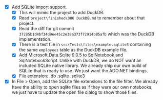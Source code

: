 - [x] Add SQLite import support.
    - [x] This will mimic the project to add DuckDB.
    - [x] Read `project\finished\006 DuckDB.md` to remember about that project.
    - [x] Read the diff for git commit `37285b1d4bf34d9ee45c2e38a373f72914b85afb` which was the DuckDB implementation.
    - [x] There is a test file in `src\Tests\files\example.sqlite3` containing the same `employees` table as the DuckDB example file.
    - [x] Add Microsoft.Data.Sqlite 9.0.5 to SqlNotebook and SqlNotebookScript. Unlike with DuckDB, we do NOT want an included SQLite native library. We already ship our own build of SQLite that is ready to use. We just want the ADO.NET bindings.
    - [x] File extension: .db .sqlite .sqlite3
- [x] In File > Open, add the SQLite file extensions to the file filter. We already have the ability to open sqlite files as if they were our own notebooks, we just have to update the open file dialog to show those files.
